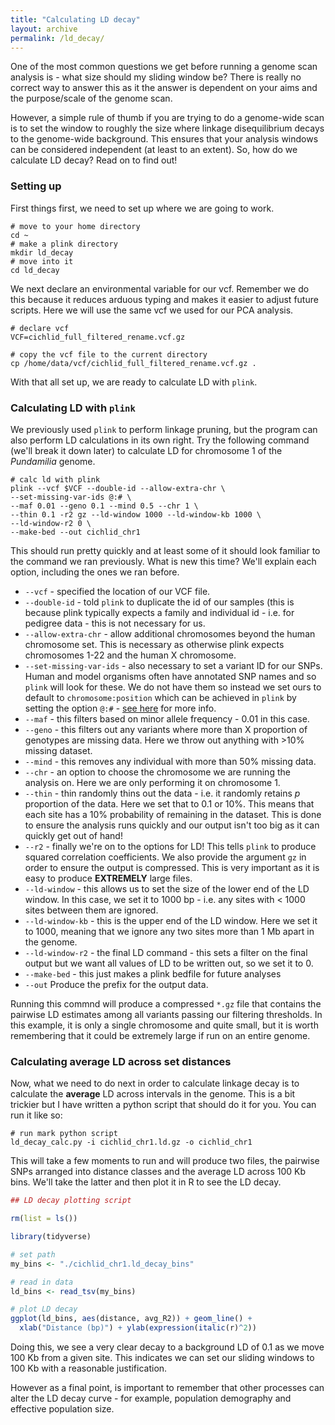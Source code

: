 ```yaml
---
title: "Calculating LD decay"
layout: archive
permalink: /ld_decay/
---
```


One of the most common questions we get before running a genome scan analysis is - what size should my sliding window be? There is really no correct way to answer this as it the answer is dependent on your aims and the purpose/scale of the genome scan.

However, a simple rule of thumb if you are trying to do a genome-wide scan is to set the window to roughly the size where  linkage disequilibrium decays to the genome-wide background. This ensures that your analysis windows can be considered independent (at least to an extent). So, how do we calculate LD decay? Read on to find out!

### Setting up

First things first, we need to set up where we are going to work.

```shell
# move to your home directory
cd ~
# make a plink directory
mkdir ld_decay
# move into it
cd ld_decay
```

We next declare an environmental variable for our vcf. Remember we do this because it reduces arduous typing and makes it easier to adjust future scripts. Here we will use the same vcf we used for our PCA analysis.

```shell
# declare vcf
VCF=cichlid_full_filtered_rename.vcf.gz

# copy the vcf file to the current directory
cp /home/data/vcf/cichlid_full_filtered_rename.vcf.gz .
```
With that all set up, we are ready to calculate LD with `plink`.

### Calculating LD with `plink`

We previously used `plink` to perform linkage pruning, but the program can also perform LD calculations in its own right. Try the following command (we'll break it down later) to calculate LD for chromosome 1 of the *Pundamilia* genome.

```shell
# calc ld with plink
plink --vcf $VCF --double-id --allow-extra-chr \
--set-missing-var-ids @:# \
--maf 0.01 --geno 0.1 --mind 0.5 --chr 1 \
--thin 0.1 -r2 gz --ld-window 1000 --ld-window-kb 1000 \
--ld-window-r2 0 \
--make-bed --out cichlid_chr1
```

This should run pretty quickly and at least some of it should look familiar to the command we ran previously. What is new this time? We'll explain each option, including the ones we ran before.

* `--vcf` - specified the location of our VCF file.
* `--double-id` - told `plink` to duplicate the id of our samples (this is because plink typically expects a family and individual id - i.e. for pedigree data - this is not necessary for us.
* `--allow-extra-chr` - allow additional chromosomes beyond the human chromosome set. This is necessary as otherwise plink expects chromosomes 1-22 and the human X chromosome.
* `--set-missing-var-ids` - also necessary to set a variant ID for our SNPs. Human and model organisms often have annotated SNP names and so `plink` will look for these. We do not have them so instead we set ours to default to `chromosome:position` which can be achieved in `plink` by setting the option `@:#` - [see here](https://www.cog-genomics.org/plink/1.9/data#set_missing_var_ids) for more info.
* `--maf` - this filters based on minor allele frequency - 0.01 in this case.
* `--geno` - this filters out any variants where more than X proportion of genotypes are missing data. Here we throw out anything with >10% missing dataset.
* `--mind` - this removes any individual with more than 50% missing data.
* `--chr` - an option to choose the chromosome we are running the analysis on. Here we are only performing it on chromosome 1.
* `--thin` - thin randomly thins out the data - i.e. it randomly retains *p* proportion of the data. Here we set that to 0.1 or 10%. This means that each site has a 10% probability of remaining in the dataset. This is done to ensure the analysis runs quickly and our output isn't too big as it can quickly get out of hand!
* `--r2` - finally we're on to the options for LD! This tells `plink` to produce squared correlation coefficients. We also provide the argument `gz` in order to ensure the output is compressed. This is very important as it is easy to produce **EXTREMELY** large files.
* `--ld-window` - this allows us to set the size of the lower end of the LD window. In this case, we set it to 1000 bp - i.e. any sites with < 1000 sites between them are ignored.
* `--ld-window-kb` - this is the upper end of the LD window. Here we set it to 1000, meaning that we ignore any two sites more than 1 Mb apart in the genome.
* `--ld-window-r2` - the final LD command - this sets a filter on the final output but we want all values of LD to be written out, so we set it to 0.
* `--make-bed` - this just makes a plink bedfile for future analyses
* `--out` Produce the prefix for the output data.

Running this commnd will produce a compressed `*.gz` file that contains the pairwise LD estimates among all variants passing our filtering thresholds. In this example, it is only a single chromosome and quite small, but it is worth remembering that it could be extremely large if run on an entire genome.

### Calculating average LD across set distances

Now, what we need to do next in order to calculate linkage decay is to calculate the **average** LD across intervals in the genome. This is a bit trickier but I have written a python script that should do it for you. You can run it like so:

```shell
# run mark python script
ld_decay_calc.py -i cichlid_chr1.ld.gz -o cichlid_chr1
```
This will take a few moments to run and will produce two files, the pairwise SNPs arranged into distance classes and the average LD across 100 Kb bins. We'll take the latter and then plot it in R to see the LD decay.

```r
## LD decay plotting script

rm(list = ls())

library(tidyverse)

# set path
my_bins <- "./cichlid_chr1.ld_decay_bins"

# read in data
ld_bins <- read_tsv(my_bins)

# plot LD decay
ggplot(ld_bins, aes(distance, avg_R2)) + geom_line() +
  xlab("Distance (bp)") + ylab(expression(italic(r)^2))
```
Doing this, we see a very clear decay to a background LD of 0.1 as we move 100 Kb from a given site. This indicates we can set our sliding windows to 100 Kb with a reasonable justification.

However as a final point, is important to remember that other processes can alter the LD decay curve - for example, population demography and effective population size.
